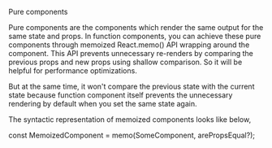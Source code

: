 Pure components


Pure components are the components which render the same output for the same state and props. In function components, you can achieve these pure components through memoized React.memo() API wrapping around the component. This API prevents unnecessary re-renders by comparing the previous props and new props using shallow comparison. So it will be helpful for performance optimizations.


But at the same time, it won't compare the previous state with the current state because function component itself prevents the unnecessary rendering by default when you set the same state again.


The syntactic representation of memoized components looks like below,

const MemoizedComponent = memo(SomeComponent, arePropsEqual?);